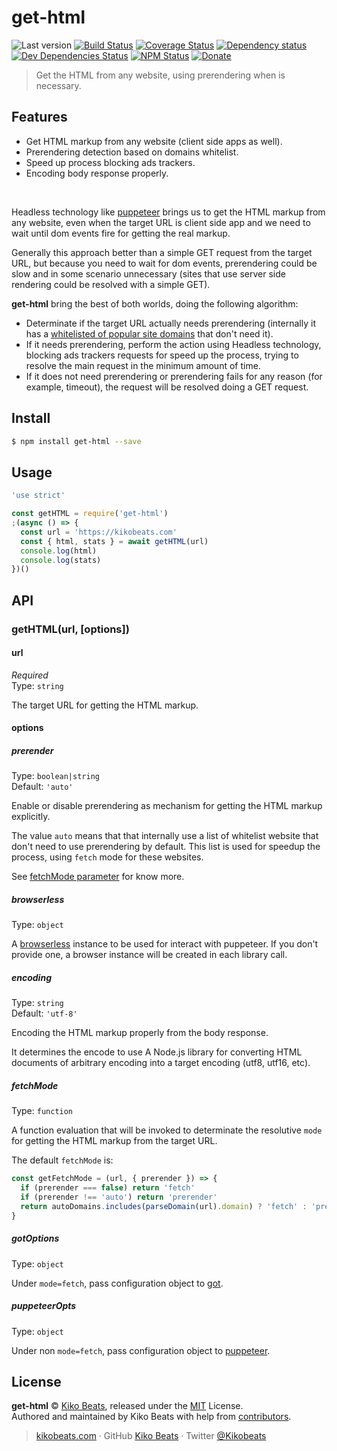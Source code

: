 # get-html

![Last version](https://img.shields.io/github/tag/Kikobeats/get-html.svg?style=flat-square)
[![Build Status](https://img.shields.io/travis/Kikobeats/get-html/master.svg?style=flat-square)](https://travis-ci.org/Kikobeats/get-html)
[![Coverage Status](https://img.shields.io/coveralls/Kikobeats/get-html.svg?style=flat-square)](https://coveralls.io/github/Kikobeats/get-html)
[![Dependency status](https://img.shields.io/david/Kikobeats/get-html.svg?style=flat-square)](https://david-dm.org/Kikobeats/get-html)
[![Dev Dependencies Status](https://img.shields.io/david/dev/Kikobeats/get-html.svg?style=flat-square)](https://david-dm.org/Kikobeats/get-html#info=devDependencies)
[![NPM Status](https://img.shields.io/npm/dm/get-html.svg?style=flat-square)](https://www.npmjs.org/package/get-html)
[![Donate](https://img.shields.io/badge/donate-paypal-blue.svg?style=flat-square)](https://paypal.me/Kikobeats)

> Get the HTML from any website, using prerendering when is necessary.

## Features

- Get HTML markup from any website (client side apps as well).
- Prerendering detection based on domains whitelist.
- Speed up process blocking ads trackers.
- Encoding body response properly.

<br>

Headless technology like [puppeteer](https://github.com/GoogleChrome/puppeteer) brings us to get the HTML markup from any website, even when the target URL is client side app and we need to wait until dom events fire for getting the real markup.

Generally this approach better than a simple GET request from the target URL, but because you need to wait for dom events, prerendering could be slow and in some scenario unnecessary (sites that use server side rendering could be resolved with a simple GET).

**get-html** bring the best of both worlds, doing the following algorithm:

- Determinate if the target URL actually needs prerendering (internally it has a [whitelisted of popular site domains](https://github.com/Kikobeats/get-html/blob/master/src/auto-domains.js) that don't need it).
- If it needs prerendering, perform the action using Headless technology, blocking ads trackers requests for speed up the process, trying to resolve the main request in the minimum amount of time.
- If it does not need prerendering or prerendering fails for any reason (for example, timeout), the request will be resolved doing a GET request.


## Install

```bash
$ npm install get-html --save
```

## Usage

```js
'use strict'

const getHTML = require('get-html')
;(async () => {
  const url = 'https://kikobeats.com'
  const { html, stats } = await getHTML(url)
  console.log(html)
  console.log(stats)
})()
```

## API

### getHTML(url, [options])

#### url

*Required*<br>
Type: `string`

The target URL for getting the HTML markup.

#### options

##### prerender

Type: `boolean|string`<br>
Default: `'auto'`

Enable or disable prerendering as mechanism for getting the HTML markup explicitly.

The value `auto` means that that internally use a list of whitelist website that don't need to use prerendering by default. This list is used for speedup the process, using `fetch` mode for these websites.

See [fetchMode parameter](#fetchMode) for know more.

##### browserless

Type: `object`<br>

A [browserless](https://browserless.js.org/) instance to be used for interact with puppeteer. If you don't provide one, a browser instance will be created in each library call.

##### encoding

Type: `string`<br>
Default: `'utf-8'`

Encoding the HTML markup properly from the body response.

It determines the encode to use A Node.js library for converting HTML documents of arbitrary encoding into a target encoding (utf8, utf16, etc).

##### fetchMode

Type: `function`<br>

A function evaluation that will be invoked to determinate the resolutive `mode` for getting the HTML markup from the target URL.

The default `fetchMode` is:

```js
const getFetchMode = (url, { prerender }) => {
  if (prerender === false) return 'fetch'
  if (prerender !== 'auto') return 'prerender'
  return autoDomains.includes(parseDomain(url).domain) ? 'fetch' : 'prerender'
}
```

##### gotOptions

Type: `object`<br>

Under `mode=fetch`, pass configuration object to [got](https://www.npmjs.com/package/got).

##### puppeteerOpts

Type: `object`

Under non `mode=fetch`, pass configuration object to [puppeteer](https://www.npmjs.com/package/puppeteer).

## License

**get-html** © [Kiko Beats](https://kikobeats.com), released under the [MIT](https://github.com/Kikobeats/get-html/blob/master/LICENSE.md) License.<br>
Authored and maintained by Kiko Beats with help from [contributors](https://github.com/Kikobeats/get-html/contributors).

> [kikobeats.com](https://kikobeats.com) · GitHub [Kiko Beats](https://github.com/Kikobeats) · Twitter [@Kikobeats](https://twitter.com/Kikobeats)
